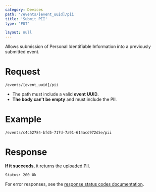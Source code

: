 ```yaml
---
category: Devices
path: '/events/[event_uuid]/pii'
title: 'Submit PII'
type: 'PUT'

layout: null
---
```


Allows submission of Personal Identifiable Information into a previously submitted event.

# Request

`/events/[event_uuid]/pii`

* The path must include a valid **event UUID**.
* **The body can't be empty** and must include the PII.

# Example

```/events/c4c52784-bfd5-717d-7a91-614acd972d5e/pii```

# Response

**If it succeeds**, it returns the [uploaded PII](#/pii).

`Status: 200 Ok`

For error responses, see the [response status codes documentation](#http-response-codes).
